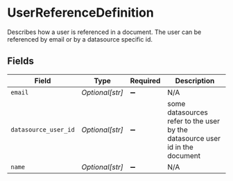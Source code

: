 # UserReferenceDefinition

Describes how a user is referenced in a document. The user can be referenced by email or by a datasource specific id.


## Fields

| Field                                                                        | Type                                                                         | Required                                                                     | Description                                                                  |
| ---------------------------------------------------------------------------- | ---------------------------------------------------------------------------- | ---------------------------------------------------------------------------- | ---------------------------------------------------------------------------- |
| `email`                                                                      | *Optional[str]*                                                              | :heavy_minus_sign:                                                           | N/A                                                                          |
| `datasource_user_id`                                                         | *Optional[str]*                                                              | :heavy_minus_sign:                                                           | some datasources refer to the user by the datasource user id in the document |
| `name`                                                                       | *Optional[str]*                                                              | :heavy_minus_sign:                                                           | N/A                                                                          |